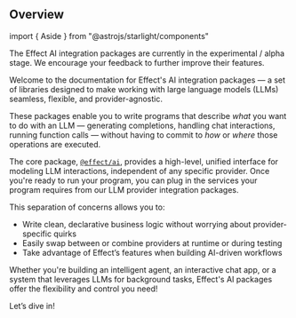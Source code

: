 ## Overview

import { Aside } from "@astrojs/starlight/components"

<Aside type="caution" title="Experimental Module">
  The Effect AI integration packages are currently in the experimental / alpha stage. We encourage your feedback to further improve their features.
</Aside>

Welcome to the documentation for Effect's AI integration packages — a set of libraries designed to make working with large language models (LLMs) seamless, flexible, and provider-agnostic.

These packages enable you to write programs that describe _what_ you want to do with an LLM — generating completions, handling chat interactions, running function calls — without having to commit to _how_ or _where_ those operations are executed.

The core package, [`@effect/ai`](https://www.npmjs.com/package/@effect/ai), provides a high-level, unified interface for modeling LLM interactions, independent of any specific provider. Once you're ready to run your program, you can plug in the services your program requires from our LLM provider integration packages.

This separation of concerns allows you to:

- Write clean, declarative business logic without worrying about provider-specific quirks
- Easily swap between or combine providers at runtime or during testing
- Take advantage of Effect’s features when building AI-driven workflows

Whether you're building an intelligent agent, an interactive chat app, or a system that leverages LLMs for background tasks, Effect's AI packages offer the flexibility and control you need!

Let’s dive in!
